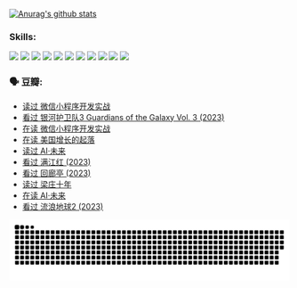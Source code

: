 
[![Anurag's github stats](https://github-readme-stats.vercel.app/api?username=w940853815)](https://github.com/anuraghazra/github-readme-stats)

### Skills:

<code><img height="32" src="https://cdn.jsdelivr.net/npm/simple-icons@v5/icons/python.svg"></code>
<code><img height="32" src="https://cdn.jsdelivr.net/npm/simple-icons@v5/icons/javascript.svg"></code>
<code><img height="32" src="https://cdn.jsdelivr.net/npm/simple-icons@v5/icons/django.svg"></code>
<code><img height="32" src="https://cdn.jsdelivr.net/npm/simple-icons@v5/icons/flask.svg"></code>
<code><img height="32" src="https://cdn.jsdelivr.net/npm/simple-icons@v5/icons/vuetify.svg"></code>
<code><img height="32" src="https://cdn.jsdelivr.net/npm/simple-icons@v5/icons/git.svg"></code>
<code><img height="32" src="https://cdn.jsdelivr.net/npm/simple-icons@v5/icons/docker.svg"></code>
<code><img height="32" src="https://cdn.jsdelivr.net/npm/simple-icons@v5/icons/postgresql.svg"></code>
<code><img height="32" src="https://cdn.jsdelivr.net/npm/simple-icons@v5/icons/elasticsearch.svg"></code>
<code><img height="32" src="https://cdn.jsdelivr.net/npm/simple-icons@v5/icons/macos.svg"></code>
<code><img height="32" src="https://cdn.jsdelivr.net/npm/simple-icons@v5/icons/linux.svg"></code>

### 🗣 豆瓣:

<!-- DOUBAN-ACTIVITIES:START -->
- [读过 微信小程序开发实战](https://www.douban.com/people/136069238/status/4237321528/?_i=84217781)
- [看过 银河护卫队3 Guardians of the Galaxy Vol. 3‎ (2023)](https://www.douban.com/people/136069238/status/4236631849/?_i=84217781)
- [在读 微信小程序开发实战](https://www.douban.com/people/136069238/status/4230177692/?_i=84217781)
- [在读 美国增长的起落](https://www.douban.com/people/136069238/status/4220055912/?_i=84217781)
- [读过 AI·未来](https://www.douban.com/people/136069238/status/4220054171/?_i=84217781)
- [看过 满江红‎ (2023)](https://www.douban.com/people/136069238/status/4219146433/?_i=84217781)
- [看过 回廊亭‎ (2023)](https://www.douban.com/people/136069238/status/4215992758/?_i=84217781)
- [读过 梁庄十年](https://www.douban.com/people/136069238/status/4206664969/?_i=84217782)
- [在读 AI·未来](https://www.douban.com/people/136069238/status/4206653520/?_i=84217782)
- [看过 流浪地球2‎ (2023)](https://www.douban.com/people/136069238/status/4199558549/?_i=84217782)
<!-- DOUBAN-ACTIVITIES:END -->


![Snake animation](https://raw.githubusercontent.com/w940853815/w940853815/output/github-contribution-grid-snake.svg)

<!--
**w940853815/w940853815** is a ✨ _special_ ✨ repository because its `README.md` (this file) appears on your GitHub profile.

Here are some ideas to get you started:

- 🔭 I’m currently working on ...
- 🌱 I’m currently learning ...
- 👯 I’m looking to collaborate on ...
- 🤔 I’m looking for help with ...
- 💬 Ask me about ...
- 📫 How to reach me: ...
- 😄 Pronouns: ...
- ⚡ Fun fact: ...
-->
